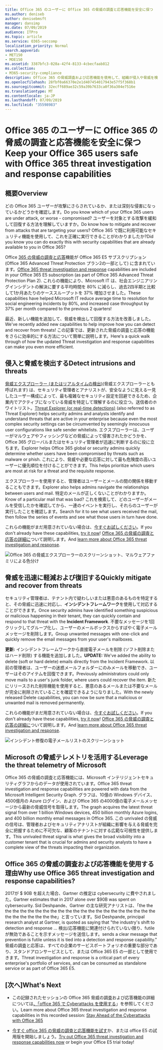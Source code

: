 ```yaml
---
title: Office 365 のユーザーに Office 365 の脅威の調査と応答機能を安全に保つ
ms.author: deniseb
author: denisebmsft
manager: dansimp
ms.date: 07/09/2019
audience: ITPro
ms.topic: article
ms.service: O365-seccomp
localization_priority: Normal
search.appverid:
- MET150
- MOE150
ms.assetid: 3387bfc3-028a-42f4-8133-4cbecfaab812
ms.collection:
- M365-security-compliance
description: Office 365 の脅威調査および応答機能を使用して、組織が侵入や脅威を検出し、脅威から迅速に脅威を軽減および回復する方法について説明します。
ms.openlocfilehash: 28fbf0a66370e2e1d407454017943e57f5f368b1
ms.sourcegitcommit: 32ecff689ae32c59a39b7633ca0f36a304e7516e
ms.translationtype: MT
ms.contentlocale: ja-JP
ms.lasthandoff: 07/09/2019
ms.locfileid: "35598983"
---
```

# <a name="keep-your-office-365-users-safe-with-office-365-threat-investigation-and-response-capabilities"></a><span data-ttu-id="4ec66-103">Office 365 のユーザーに Office 365 の脅威の調査と応答機能を安全に保つ</span><span class="sxs-lookup"><span data-stu-id="4ec66-103">Keep your Office 365 users safe with Office 365 threat investigation and response capabilities</span></span>

## <a name="overview"></a><span data-ttu-id="4ec66-104">概要</span><span class="sxs-lookup"><span data-stu-id="4ec66-104">Overview</span></span>

<span data-ttu-id="4ec66-105">どの Office 365 ユーザーが攻撃にさらされているか、または深刻な侵害になっているかどうかを確認します。</span><span class="sxs-lookup"><span data-stu-id="4ec66-105">Do you know which of your Office 365 users are under attack, or worse - compromised?</span></span> <span data-ttu-id="4ec66-106">ユーザーを対象とする攻撃を緩和して回復する方法を理解していますか。</span><span class="sxs-lookup"><span data-stu-id="4ec66-106">Do know how to mitigate and recover from attacks that are targeting your users?</span></span> <span data-ttu-id="4ec66-107">Office 365 で既に利用可能なセキュリティ機能を使用して、これを正確に実行できることがわかりましたか?</span><span class="sxs-lookup"><span data-stu-id="4ec66-107">Did you know you can do exactly this with security capabilities that are already available to you in Office 365?</span></span> 
  
<span data-ttu-id="4ec66-108">Office [365 の脅威の調査と応答](office-365-ti.md)機能が Office 365 E5 サブスクリプション (Office 365 Advanced Threat Protection プラン2の一部として) に含まれています。</span><span class="sxs-lookup"><span data-stu-id="4ec66-108">[Office 365 threat investigation and response](office-365-ti.md) capabilities are included in your Office 365 E5 subscription (as part of Office 365 Advanced Threat Protection Plan 2).</span></span> <span data-ttu-id="4ec66-109">これらの機能により、Microsoft IT は、社会エンジニアリングインシデントの解決に要する平均時間を 80% に減らし、過去2四半期と比較して1か月あたりのケーススループットを 37% 増加させました。</span><span class="sxs-lookup"><span data-stu-id="4ec66-109">These capabilities have helped Microsoft IT reduce average time to resolution for social engineering incidents by 80%, and increased case throughput by 37% per month compared to the previous 2 quarters!</span></span> 

<span data-ttu-id="4ec66-110">最近、新しい機能を追加して、脅威を検出して回復する方法を改善しました。</span><span class="sxs-lookup"><span data-stu-id="4ec66-110">We've recently added new capabilities to help improve how you can detect and recover from threats!</span></span> <span data-ttu-id="4ec66-111">この記事では、更新された脅威の調査と応答の機能をさらに効率的にする方法について簡単に説明します。</span><span class="sxs-lookup"><span data-stu-id="4ec66-111">Here's a quick walk through of how the updated Threat investigation and response capabilities can make you even more efficient.</span></span>
  
## <a name="detect-intrusions-and-threats"></a><span data-ttu-id="4ec66-112">侵入と脅威を検出する</span><span class="sxs-lookup"><span data-stu-id="4ec66-112">Detect intrusions and threats</span></span>

<span data-ttu-id="4ec66-113">[脅威エクスプローラー (またはリアルタイムの検出)](threat-explorer.md)(脅威エクスプローラーとも呼ばれます) は、セキュリティ管理者とアナリストが、安全なように見える一見したユーザー構成によって、最も複雑なセキュリティ設定を回避できるため、企業内でアクティブになっている脅威を特定して理解するのに役立つ。送信者のホワイトリスト。</span><span class="sxs-lookup"><span data-stu-id="4ec66-113">[Threat Explorer (or real-time detections)](threat-explorer.md) (also referred to as Threat Explorer) helps security admins and analysts identify and understand threats that are active in your enterprise because even the most complex security settings can be circumvented by seemingly innocuous user configurations like safe sender whitelists.</span></span> <span data-ttu-id="4ec66-114">エクスプローラーは、ユーザーがマルウェアやフィッシングなどの脅威によって侵害されたかどうかを、Office 365 グローバルまたはセキュリティ管理者が迅速に判断するのに役に立ちます。</span><span class="sxs-lookup"><span data-stu-id="4ec66-114">Explorer helps Office 365 global or security admins quickly determine whether users have been compromised by threats such as malware or phish.</span></span> <span data-ttu-id="4ec66-115">これにより、脅威や必要な応答に対して最も危険度の高いユーザーに優先順位を付けることができます。</span><span class="sxs-lookup"><span data-stu-id="4ec66-115">This helps prioritize which users are most at risk for a threat and the requisite response.</span></span> 
  
<span data-ttu-id="4ec66-116">エクスプローラーを使用すると、管理者はユーザーとメールの間の関係を移動することもできます。</span><span class="sxs-lookup"><span data-stu-id="4ec66-116">Explorer also helps admins navigate the relationships between users and mail.</span></span> <span data-ttu-id="4ec66-117">特定のメールが正しくないことがわかりますか。</span><span class="sxs-lookup"><span data-stu-id="4ec66-117">Know of a particular mail that was bad?</span></span> <span data-ttu-id="4ec66-118">これを検索して、どのユーザーがメールを受信したかを確認してから、一連のイベントを実行し、それらのユーザーが実行したことを確認します。</span><span class="sxs-lookup"><span data-stu-id="4ec66-118">Search for it to see what users received the mail, then follow the series of events and see what those users in turn have done.</span></span>

<span data-ttu-id="4ec66-119">これらの機能がまだ用意されていない場合は、[今すぐお試しください](https://aka.ms/tryo365threatintel3)。</span><span class="sxs-lookup"><span data-stu-id="4ec66-119">If you don't already have these capabilities, [try it now](https://aka.ms/tryo365threatintel3)!</span></span> <span data-ttu-id="4ec66-120">[Office 365 の脅威の調査と応答の詳細に](https://aka.ms/readmoreabouto365threatintel)ついて説明します。</span><span class="sxs-lookup"><span data-stu-id="4ec66-120">And [learn more about Office 365 threat investigation and response](https://aka.ms/readmoreabouto365threatintel).</span></span>
  
![Office 365 の脅威エクスプローラーのスクリーンショット、マルウェアファミリによる色分け](media/591338dd-252a-437d-b5f2-87aa42e74b0c.png)
  
## <a name="quickly-mitigate-and-recover-from-threats"></a><span data-ttu-id="4ec66-122">脅威を迅速に軽減および復旧する</span><span class="sxs-lookup"><span data-stu-id="4ec66-122">Quickly mitigate and recover from threats</span></span>

<span data-ttu-id="4ec66-123">セキュリティ管理者は、テナント内で疑わしいまたは悪意のあるものを特定すると、その脅威に迅速に対応し、**インシデントフレームワーク**を使用して対応することができます。</span><span class="sxs-lookup"><span data-stu-id="4ec66-123">Once security admins have identified something suspicious or malicious happening in their tenant, they can quickly contain and respond to that threat with the **Incident Framework**.</span></span> <span data-ttu-id="4ec66-124">不要なメッセージを1回クリックしてグループ化し、ユーザーのメールボックスからすばやく電子メールメッセージを削除します。</span><span class="sxs-lookup"><span data-stu-id="4ec66-124">Group unwanted messages with one-click and quickly remove the email messages from your user's mailboxes.</span></span> 
  
 <span data-ttu-id="4ec66-125">**更新:** インシデントフレームワークから直接電子メールを削除 (ソフト削除またはハード削除) する機能を追加しました。</span><span class="sxs-lookup"><span data-stu-id="4ec66-125">**UPDATE:** We've added the ability to delete (soft or hard delete) emails directly from the Incident Framework.</span></span> <span data-ttu-id="4ec66-126">以前の管理者は、ユーザーの迷惑メールフォルダーにのみメールを移動でき、ユーザーはそのアイテムを回復できます。</span><span class="sxs-lookup"><span data-stu-id="4ec66-126">Previously administrators could only move mails to a user's junk folder, where users could recover the item.</span></span> <span data-ttu-id="4ec66-127">新たにリリースされた削除機能を使用すると、悪意のあるメールまたは不要なメールが完全に削除されていることを確認できるようになりました。</span><span class="sxs-lookup"><span data-stu-id="4ec66-127">With the newly released Delete capabilities, you can now be sure that a malicious or unwanted mail is removed permanently.</span></span> 
  
<span data-ttu-id="4ec66-128">これらの機能がまだ用意されていない場合は、[今すぐお試しください](https://aka.ms/tryo365threatintel3)。</span><span class="sxs-lookup"><span data-stu-id="4ec66-128">If you don't already have these capabilities, [try it now](https://aka.ms/tryo365threatintel3)!</span></span> <span data-ttu-id="4ec66-129">[Office 365 の脅威の調査と応答の詳細に](https://aka.ms/readmoreabouto365threatintel)ついて説明します。</span><span class="sxs-lookup"><span data-stu-id="4ec66-129">And [learn more about Office 365 threat investigation and response](https://aka.ms/readmoreabouto365threatintel).</span></span>
  
![インシデント修復の電子メールリストのスクリーンショット](media/9d8452d3-d8d2-4b26-81f9-76396e08dd17.png)
  
## <a name="leverage-the-threat-telemetry-of-microsoft"></a><span data-ttu-id="4ec66-131">Microsoft の脅威テレメトリを活用する</span><span class="sxs-lookup"><span data-stu-id="4ec66-131">Leverage the threat telemetry of Microsoft</span></span>

<span data-ttu-id="4ec66-132">Office 365 の脅威の調査と応答機能には、Microsoft インテリジェントセキュリティグラフからのデータが使用されています。</span><span class="sxs-lookup"><span data-stu-id="4ec66-132">Office 365 threat investigation and response capabilities are powered with data from the Microsoft Intelligent Security Graph.</span></span> <span data-ttu-id="4ec66-133">グラフは、10億の Windows デバイス、4500億月の Azure ログイン、および Office 365 の4000億の電子メールメッセージから最新の脅威信号を取得します。</span><span class="sxs-lookup"><span data-stu-id="4ec66-133">The graph acquires the latest threat signal from over 1 billion Windows devices, 450 billion monthly Azure logins, and 400 billion monthly email messages in Office 365.</span></span> <span data-ttu-id="4ec66-134">この unrivaled の脅威の信号は、管理者およびセキュリティアナリストが組織に影響を与える脅威を完全に把握するために不可欠な、顧客のテナントに対する広範な可視性を提供します。</span><span class="sxs-lookup"><span data-stu-id="4ec66-134">This unrivaled threat signal is what gives the broad visibility into a customer tenant that is crucial for admins and security analysts to have a complete view of the threats impacting their organization.</span></span> 
  
   
## <a name="why-use-office-365-threat-investigation-and-response-capabilities"></a><span data-ttu-id="4ec66-135">Office 365 の脅威の調査および応答機能を使用する理由</span><span class="sxs-lookup"><span data-stu-id="4ec66-135">Why use Office 365 threat investigation and response capabilities?</span></span>

<span data-ttu-id="4ec66-136">2017が $ 90B を超えた場合、Gartner の推定は cybersecurity に費やされました。</span><span class="sxs-lookup"><span data-stu-id="4ec66-136">Gartner estimates that in 2017 alone over $90B was spent on cybersecurity.</span></span> <span data-ttu-id="4ec66-137">Sid Deshpande、Gartner の主な研究アナリストは、「the the the the the the the the the the the the the the the the the the the the the the the the the the the the the」と言っています。</span><span class="sxs-lookup"><span data-stu-id="4ec66-137">Sid Deshpande, principal research analyst at Gartner, is quoted as saying that "the industry's shift to detection and response …</span></span> <span data-ttu-id="4ec66-138">検出/応答機能に関連付けられていない限り、futile が無効であることを示すメッセージを送信します。</span><span class="sxs-lookup"><span data-stu-id="4ec66-138">sends a clear message that prevention is futile unless it is tied into a detection and response capability."</span></span> <span data-ttu-id="4ec66-139">脅威の調査と応答は、すべての企業のサービスポートフォリオの重要な部分であり、スタンドアロンサービスとして、または Office 365 E5 の一部として使用できます。</span><span class="sxs-lookup"><span data-stu-id="4ec66-139">Threat investigation and response is a critical part of every enterprise's portfolio of services, and can be consumed as standalone service or as part of Office 365 E5.</span></span>
  
## <a name="whats-next"></a><span data-ttu-id="4ec66-140">[次へ]</span><span class="sxs-lookup"><span data-stu-id="4ec66-140">What's Next</span></span>

- <span data-ttu-id="4ec66-141">この記録されたセッションの Office 365 脅威の調査および応答機能の詳細については[、「office 365 で Cyberattacks を使用する](https://myignite.microsoft.com/videos/53723)」を参照してください。</span><span class="sxs-lookup"><span data-stu-id="4ec66-141">Learn more about Office 365 threat investigation and response capabilities  in this recorded session: [Stay Ahead of the Cyberattacks with Office 365](https://myignite.microsoft.com/videos/53723)</span></span>
    
- <span data-ttu-id="4ec66-142">[今すぐ office 365 の脅威の調査と応答機能を試す](https://aka.ms/tryo365threatintel3)か、または office E5 の試用版を開始しましょう。</span><span class="sxs-lookup"><span data-stu-id="4ec66-142">[Try out Office 365 threat investigation and response capabilities now](https://aka.ms/tryo365threatintel3) or begin your Office E5 trial today!</span></span> 
    

